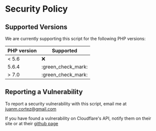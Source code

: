 # Security Policy

## Supported Versions

We are currently supporting this script for the following PHP versions:

| PHP version | Supported          |
| ----------- | ------------------ |
| < 5.6       | :x:                |
| 5.6.4       | :green_check_mark: |
| > 7.0       | :green_check_mark: |

## Reporting a Vulnerability

To report a security vulnerability with this script, email me at [juanm.cortez@gmail.com](mailto:juanm.cortez@gmail.com)

If you have found a vulnerability on Cloudflare's API, notify them on their site
or at their [github page](https://github.com/cloudflare)
